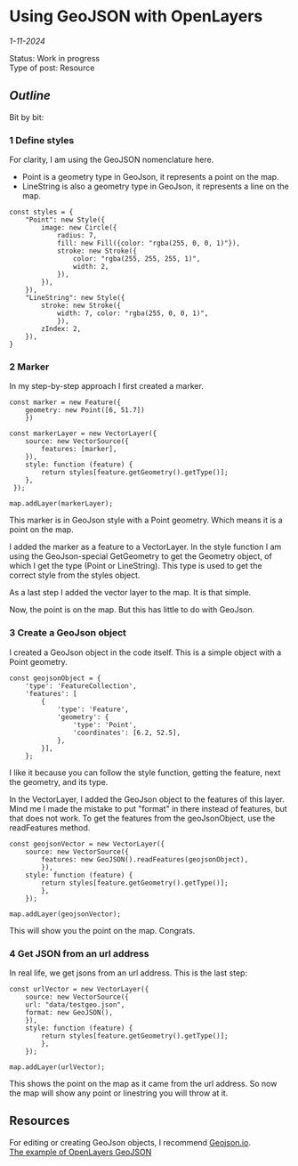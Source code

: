# Using GeoJSON with OpenLayers

*1-11-2024*

Status: Work in progress  
Type of post: Resource

## *Outline*

Bit by bit:

### 1 Define styles


For clarity, I am using the GeoJSON nomenclature here.
- Point is a geometry type in GeoJson, it represents a point on the map.
- LineString is also a geometry type in GeoJson, it represents a line on the map.


```js{4}
const styles = {
	"Point": new Style({
		image: new Circle({
			radius: 7,
			fill: new Fill({color: "rgba(255, 0, 0, 1)"}),
			stroke: new Stroke({
				color: "rgba(255, 255, 255, 1)",
				width: 2,
			}),
		}),
	}),
	"LineString": new Style({
		stroke: new Stroke({
			width: 7, color: "rgba(255, 0, 0, 1)",
			}),
		zIndex: 2,
	}),
}
```

### 2 Marker

In my step-by-step approach I first created a marker.

```js{4}
const marker = new Feature({
	geometry: new Point([6, 51.7])
	})
	
const markerLayer = new VectorLayer({
 	source: new VectorSource({
 		features: [marker],
 	}),
 	style: function (feature) {
 		return styles[feature.getGeometry().getType()];
 	},
 });

map.addLayer(markerLayer);
```

This marker is in GeoJson style with a Point geometry. Which means it is a point on the map.

I added the marker as a feature to a VectorLayer. In the style function I am using the GeoJson-special GetGeometry to get the Geometry object, of which I get the type (Point or LineString). This type is used to get the correct style from the styles object.

As a last step I added the vector layer to the map. It is that simple.

Now, the point is on the map. But this has little to do with GeoJson.

### 3 Create a GeoJson object

I created a GeoJson object in the code itself. This is a simple object with a Point geometry.

```js{4}
const geojsonObject = {
 	'type': 'FeatureCollection',
 	'features': [
		{
			'type': 'Feature',
 			'geometry': {
 				'type': 'Point',
 				'coordinates': [6.2, 52.5],
 			},
 		}],
	};
```

I like it because you can follow the style function, getting the feature, next the geometry, and its type.

In the VectorLayer, I added the GeoJson object to the features of this layer. Mind me I made the mistake to put "format" in there instead of features, but that does not work. To get the features from the geoJsonObject, use the readFeatures method.

```js{4}
const geojsonVector = new VectorLayer({
	source: new VectorSource({
		features: new GeoJSON().readFeatures(geojsonObject),
		}),
	style: function (feature) {
		return styles[feature.getGeometry().getType()];
		},
	});

map.addLayer(geojsonVector);
```

This will show you the point on the map. Congrats.

### 4 Get JSON from an url address

In real life, we get jsons from an url address. This is the last step:

```js{4}
const urlVector = new VectorLayer({
	source: new VectorSource({
	url: "data/testgeo.json",
	format: new GeoJSON(),
	}),
	style: function (feature) {
		return styles[feature.getGeometry().getType()];
		},
	});
	
map.addLayer(urlVector);
```

This shows the point on the map as it came from the url address. So now the map will show any point or linestring you will throw at it.


## Resources

For editing or creating GeoJson objects, I recommend [Geojson.io](https://geojson.io/).  
[The example of OpenLayers GeoJSON](https://openlayers.org/en/latest/examples/geojson.html)

